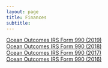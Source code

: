 ```yaml
---
layout: page 
title: Finances
subtitle:
---
```

<a href="https://s3-us-west-2.amazonaws.com/staticassets.oceanoutcomes.org/supporting+documents/Finances/O2+2019+990+Public+Disclosure.pdf" target="blank">Ocean Outcomes IRS Form 990 (2019)</a>  
<a href="https://s3-us-west-2.amazonaws.com/staticassets.oceanoutcomes.org/supporting+documents/Finances/O2+2018+990+Public+Disclosure.pdf" target="blank">Ocean Outcomes IRS Form 990 (2018)</a>  
<a href="https://s3-us-west-2.amazonaws.com/staticassets.oceanoutcomes.org/supporting+documents/Finances/O2+2017+990+Public+Disclosure.pdf" target="blank">Ocean Outcomes IRS Form 990 (2017)</a>  
<a href="https://s3-us-west-2.amazonaws.com/staticassets.oceanoutcomes.org/supporting+documents/Finances/O2+2016+990+Public+Disclosure.pdf" target="blank">Ocean Outcomes IRS Form 990 (2016)</a>

